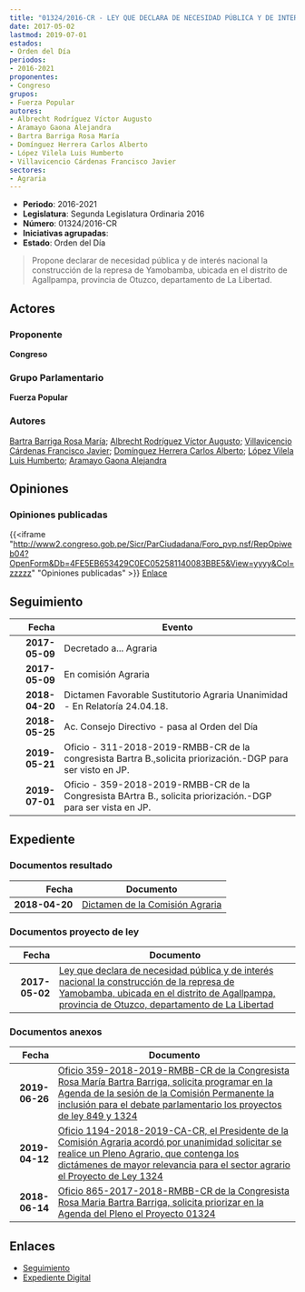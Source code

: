```yaml
---
title: "01324/2016-CR - LEY QUE DECLARA DE NECESIDAD PÚBLICA Y DE INTERÉS NACIONAL LA CONSTRUCCIÓN DE LA REPRESA DE YAMOBAMBA, UBICADA EN EL DISTRITO DE AGALLPAMPA, PROVINCIA DE OTUZCO, DEPARTAMENTO DE LA LIBERTAD"
date: 2017-05-02
lastmod: 2019-07-01
estados:
- Orden del Día
periodos:
- 2016-2021
proponentes:
- Congreso
grupos:
- Fuerza Popular
autores:
- Albrecht Rodríguez Víctor Augusto
- Aramayo Gaona Alejandra
- Bartra Barriga Rosa María
- Domínguez Herrera Carlos Alberto
- López Vilela Luis Humberto
- Villavicencio Cárdenas Francisco Javier
sectores:
- Agraria
---
```

- **Periodo**: 2016-2021
- **Legislatura**: Segunda Legislatura Ordinaria 2016
- **Número**: 01324/2016-CR
- **Iniciativas agrupadas**: 
- **Estado**: Orden del Día

> Propone declarar de necesidad pública y de interés nacional la construcción de la represa de Yamobamba, ubicada en el distrito de Agallpampa, provincia de Otuzco, departamento de La Libertad.


## Actores

### Proponente

**Congreso**

### Grupo Parlamentario

**Fuerza Popular**

### Autores

[Bartra Barriga Rosa María](mailto:mailto:rbartra@congreso.gob.pe); [Albrecht Rodríguez Víctor Augusto](mailto:mailto:valbrecht@congreso.gob.pe); [Villavicencio Cárdenas Francisco Javier](mailto:mailto:fvillavicencio@congreso.gob.pe); [Domínguez Herrera Carlos Alberto](mailto:mailto:cdominguez@congreso.gob.pe); [López Vilela Luis Humberto](mailto:mailto:llopezv@congreso.gob.pe); [Aramayo Gaona Alejandra](mailto:mailto:maramayo@congreso.gob.pe)

## Opiniones

### Opiniones publicadas

{{<iframe "http://www2.congreso.gob.pe/Sicr/ParCiudadana/Foro_pvp.nsf/RepOpiweb04?OpenForm&Db=4FE5EB653429C0EC052581140083BBE5&View=yyyy&Col=zzzzz" "Opiniones publicadas" >}}
[Enlace](http://www2.congreso.gob.pe/Sicr/ParCiudadana/Foro_pvp.nsf/RepOpiweb04?OpenForm&Db=4FE5EB653429C0EC052581140083BBE5&View=yyyy&Col=zzzzz)


## Seguimiento

| Fecha | Evento |
|------:|--------|
| **2017-05-09** | Decretado a... Agraria |
| **2017-05-09** | En comisión Agraria |
| **2018-04-20** | Dictamen Favorable Sustitutorio Agraria Unanimidad - En Relatoría 24.04.18. |
| **2018-05-25** | Ac. Consejo Directivo - pasa al Orden del Día |
| **2019-05-21** | Oficio - 311-2018-2019-RMBB-CR de la congresista Bartra B.,solicita priorización.-DGP para ser visto en JP. |
| **2019-07-01** | Oficio - 359-2018-2019-RMBB-CR de la Congresista BArtra B., solicita priorización.-DGP para ser vista en JP. |

## Expediente

### Documentos resultado

| Fecha | Documento |
|------:|-----------|
| **2018-04-20** | [Dictamen de la Comisión Agraria](http://www.leyes.congreso.gob.pe/Documentos/2016_2021/Dictamenes/Proyectos_de_Ley/01324DC01MAY20180420_.pdf) |

### Documentos proyecto de ley

| Fecha | Documento |
|------:|-----------|
| **2017-05-02** | [Ley que declara de necesidad pública y de interés nacional la construcción de la represa de Yamobamba, ubicada en el distrito de Agallpampa, provincia de Otuzco, departamento de La Libertad](http://www.leyes.congreso.gob.pe/Documentos/2016_2021/Proyectos_de_Ley_y_de_Resoluciones_Legislativas/PL0132420170502.pdf) |

### Documentos anexos

| Fecha | Documento |
|------:|-----------|
| **2019-06-26** | [Oficio 359-2018-2019-RMBB-CR de la Congresista Rosa María Bartra Barriga, solicita programar en la Agenda de la sesión de la Comisión Permanente la inclusión para el debate parlamentario los proyectos de ley 849 y 1324](http://www.leyes.congreso.gob.pe/Documentos/2016_2021/Oficios/Congresistas/OFICIO-359-2018-2019-RMBB-CR.pdf) |
| **2019-04-12** | [Oficio 1194-2018-2019-CA-CR, el Presidente de la Comisión Agraria acordó por unanimidad solicitar se realice un Pleno Agrario, que contenga los dictámenes de mayor relevancia para el sector agrario el Proyecto de Ley 1324](http://www.leyes.congreso.gob.pe/Documentos/2016_2021/Oficios/Comisiones_Ordinarias/OFICIO-1194-2018-2019-CA-CR.pdf) |
| **2018-06-14** | [Oficio 865-2017-2018-RMBB-CR de la Congresista Rosa Maria Bartra Barriga, solicita priorizar en la Agenda del Pleno el Proyecto 01324](http://www.leyes.congreso.gob.pe/Documentos/2016_2021/Oficios/Congresistas/OFICIO-865-2017-2018-RMBB-CR.pdf) |

## Enlaces

- [Seguimiento](http://www2.congreso.gob.pe/Sicr/TraDocEstProc/CLProLey2016.nsf/f7fff46988ca05b1052578e100829cc7/5c88f175b48d94b405258114008065dd?OpenDocument)
- [Expediente Digital](http://www2.congreso.gob.pe/Sicr/TraDocEstProc/Expvirt_2011.nsf/visbusqptramdoc1621/01324?opendocument)

